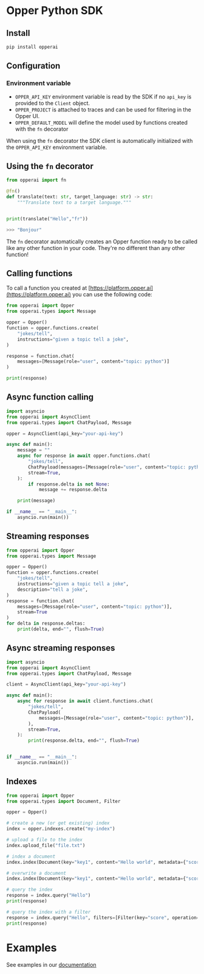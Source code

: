 # Opper Python SDK

## Install

```bash
pip install opperai
```

## Configuration

### Environment variable

- `OPPER_API_KEY` environment variable is read by the SDK if no `api_key` is provided to the `Client` object. 
- `OPPER_PROJECT` is attached to traces and can be used for filtering in the Opper UI.
- `OPPER_DEFAULT_MODEL` will define the model used by functions created with the `fn` decorator

When using the `fn` decorator the SDK client is automatically initialized with the `OPPER_API_KEY` environment variable.

## Using the `fn` decorator

```python
from opperai import fn

@fn()
def translate(text: str, target_language: str) -> str:
    """Translate text to a target language."""


print(translate("Hello","fr"))

>>> "Bonjour"
```

The `fn` decorator automatically creates an Opper function ready to be called like any other function in your code. They're no different than any other function!

## Calling functions

To call a function you created at [https://platform.opper.ai](https://platform.opper.ai) you can use the following code:


```python
from opperai import Opper
from opperai.types import Message

opper = Opper()
function = opper.functions.create(
    "jokes/tell", 
    instructions="given a topic tell a joke",
)

response = function.chat(
    messages=[Message(role="user", content="topic: python")]
)

print(response)
```

## Async function calling

```python
import asyncio
from opperai import AsyncClient
from opperai.types import ChatPayload, Message

opper = AsyncClient(api_key="your-api-key")

async def main():
    message = ""
    async for response in await opper.functions.chat(
        "jokes/tell",
        ChatPayload(messages=[Message(role="user", content="topic: python")]),
        stream=True,
    ):
        if response.delta is not None:
            message += response.delta

    print(message)

if __name__ == "__main__":
    asyncio.run(main())
```

## Streaming responses

```python
from opperai import Opper
from opperai.types import Message

opper = Opper()
function = opper.functions.create(
    "jokes/tell", 
    instructions="given a topic tell a joke",
    description="tell a joke",
)
response = function.chat(
    messages=[Message(role="user", content="topic: python")],
    stream=True
)
for delta in response.deltas:
    print(delta, end="", flush=True)
```

## Async streaming responses

```python
import asyncio
from opperai import AsyncClient
from opperai.types import ChatPayload, Message

client = AsyncClient(api_key="your-api-key")

async def main():
    async for response in await client.functions.chat(
        "jokes/tell",
        ChatPayload(
            messages=[Message(role="user", content="topic: python")],
        ),
        stream=True,
    ):
        print(response.delta, end="", flush=True)


if __name__ == "__main__":
    asyncio.run(main())
```

## Indexes

```python
from opperai import Opper
from opperai.types import Document, Filter

opper = Opper()

# create a new (or get existing) index
index = opper.indexes.create("my-index")

# upload a file to the index
index.upload_file("file.txt")

# index a document
index.index(Document(key="key1", content="Hello world", metadata={"score": 0}))

# overwrite a document
index.index(Document(key="key1", content="Hello world", metadata={"score": 1}))

# query the index
response = index.query("Hello")
print(response)

# query the index with a filter
response = index.query("Hello", filters=[Filter(key="score", operation="=", value="1")])
print(response)
```

# Examples

See examples in our [documentation](https://docs.opper.ai)
